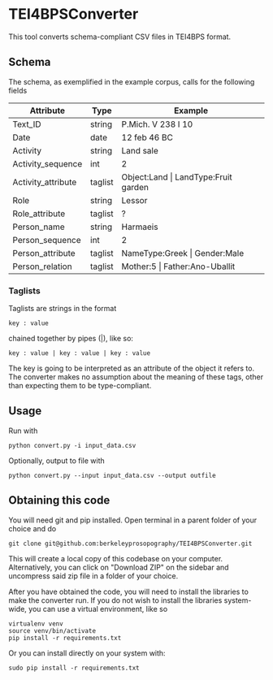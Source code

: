 # TEI4BPSConverter

This tool converts schema-compliant CSV files in TEI4BPS format. 

## Schema 

The schema, as exemplified in the example corpus, calls for the following fields


| Attribute     | Type          | Example  |
| ------------- |-------------| -----|
| Text_ID       | string		| P.Mich. V 238 I 10 |
| Date		    | date 	        |   12 feb 46 BC |
| Activity      | string      |   Land sale |
| Activity_sequence      | int      |   2 |
| Activity_attribute | taglist |    Object:Land &#124; LandType:Fruit garden |
| Role      | string | Lessor|
| Role_attribute      | taglist | ?|
| Person_name      | string      |   Harmaeis |
| Person_sequence      | int      |   2 |
| Person_attribute | taglist      |    NameType:Greek &#124; Gender:Male |
| Person_relation | taglist      |    Mother:5 &#124; Father:Ano-Uballit |

### Taglists

Taglists are strings in the format

	key : value 

chained together by pipes (|), like so:

	key : value | key : value | key : value 

The key is going to be interpreted as an attribute of the object it refers to. The converter makes no assumption about the meaning of these tags, other than expecting them to be type-compliant.

## Usage

Run with 

    python convert.py -i input_data.csv
    
Optionally, output to file with 

    python convert.py --input input_data.csv --output outfile
    
## Obtaining this code

You will need git and pip installed. 
Open terminal in a parent folder of your choice and do 

	git clone git@github.com:berkeleyprosopography/TEI4BPSConverter.git
	
This will create a local copy of this codebase on your computer. 
Alternatively, you can click on "Download ZIP" on the sidebar and uncompress said zip file in a folder of your choice.

After you have obtained the code, you will need to install the libraries to make the converter run. 
If you do not wish to install the libraries system-wide, you can use a virtual environment, like so

	virtualenv venv
	source venv/bin/activate
	pip install -r requirements.txt
	
Or you can install directly on your system with:
	
	sudo pip install -r requirements.txt
	
